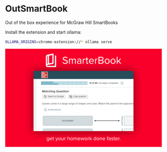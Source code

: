 # OutSmartBook

Out of the box experience for McGraw Hill SmartBooks

Install the extension and start ollama:

```sh
OLLAMA_ORIGINS=chrome-extension://* ollama serve
```

![image](promo-1.png)
